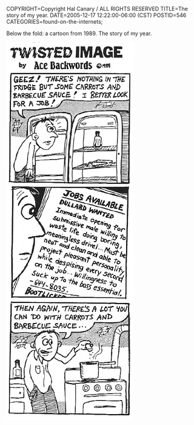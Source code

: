 COPYRIGHT=Copyright Hal Canary / ALL RIGHTS RESERVED
TITLE=The story of my year.
DATE=2005-12-17 12:22:00-06:00 (CST)
POSTID=546
CATEGORIES=found-on-the-internets;

Below the fold: a cartoon from 1989. The story of my year.  
  
![1989-boing-boing-issue-1-twisted-image](/images/1989-boing-boing-issue-1-twisted-image.png)
